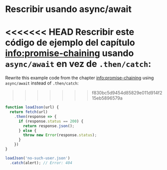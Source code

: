
# Rescribir usando async/await

<<<<<<< HEAD
Rescribir este código de ejemplo del capítulo <info:promise-chaining> usando `async/await` en vez de `.then/catch`:
=======
Rewrite this example code from the chapter <info:promise-chaining> using `async/await` instead of `.then/catch`:
>>>>>>> f830bc5d9454d85829e011d914f215eb5896579a

```js run
function loadJson(url) {
  return fetch(url)
    .then(response => {
      if (response.status == 200) {
        return response.json();
      } else {
        throw new Error(response.status);
      }
    })
}

loadJson('no-such-user.json')
  .catch(alert); // Error: 404
```

